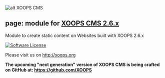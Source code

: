 ![alt XOOPS CMS](http://xoops.org/images/logoXoops4GithubRepository.png)
## page: module for [XOOPS CMS 2.6.x](https://github.com/XOOPS/XoopsCore)

Module to create static content on Websites built with XOOPS 2.6.x

[![Software License](https://img.shields.io/badge/license-GPL-brightgreen.svg?style=flat)](LICENSE) 

Please visit us on http://xoops.org

**The upcoming "next generation" version of XOOPS CMS is being crafted on GitHub at: https://github.com/XOOPS**
